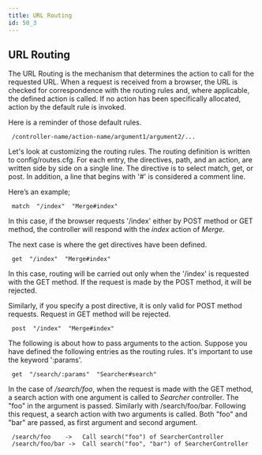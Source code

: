 ```yaml
---
title: URL Routing
id: 50_3
---
```


## URL Routing

The URL Routing is the mechanism that determines the action to call for the requested URL. When a request is received from a browser, the URL is checked for correspondence with the routing rules and, where applicable, the defined action is called. If no action has been specifically allocated, action by the default rule is invoked.
 
Here is a reminder of those default rules.

```
 /controller-name/action-name/argument1/argument2/...
```

Let's look at customizing the routing rules.
The routing definition is written to config/routes.cfg. For each entry, the directives, path, and an action, are written side by side on a single line. The directive is to select match, get, or post.
In addition, a line that begins with '#' is considered a comment line.
 
Here’s an example;

```
 match  "/index"  "Merge#index"
```

In this case, if the browser requests '/index' either by POST method or GET method, the controller will respond with the *index* action of *Merge*. 

The next case is where the get directives have been defined.

```
 get  "/index"  "Merge#index"
```

In this case, routing will be carried out only when the '/index' is requested with the GET method. If the request is made by the POST method, it will be rejected.
 
Similarly, if you specify a post directive, it is only valid for POST method requests. Request in GET method will be rejected.

```
 post  "/index"  "Merge#index"
``` 

The following is about how to pass arguments to the action. Suppose you have defined the following entries as the routing rules. It's important to use the keyword ':params'.

```
 get  "/search/:params"  "Searcher#search"
```

In the case of */search/foo*, when the request is made with the GET method, a search action with one argument is called to *Searcher* controller. The "foo" in the argument is passed.
Similarly with /search/foo/bar. Following this request, a search action with two arguments is called. Both "foo" and "bar" are passed, as first argument and second argument.

```
 /search/foo    ->   Call search("foo") of SearcherController
 /search/foo/bar ->  Call search("foo", "bar") of SearcherController
```